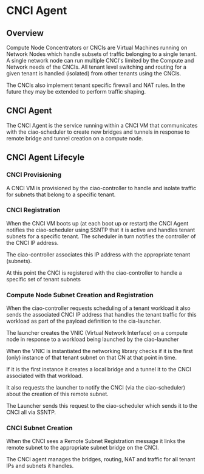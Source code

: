 # CNCI Agent #

## Overview ##

Compute Node Concentrators or CNCIs are Virtual Machines running on
Network Nodes which handle subsets of traffic belonging to a single tenant.
A single network node can run multiple CNCI's limited by the Compute and 
Network needs of the CNCIs. All tenant level switching and routing for 
a given tenant is handled (isolated) from other tenants using the CNCIs.

The CNCIs also implement tenant specific firewall and NAT rules. In the future
they may be extended to perform traffic shaping.

## CNCI Agent ##

The CNCI Agent is the service running within a CNCI VM that communicates with 
the ciao-scheduler to create new bridges and tunnels in response to remote 
bridge and tunnel creation on a compute node.

## CNCI Agent Lifecyle ##

### CNCI Provisioning ###

A CNCI VM is provisioned by the ciao-controller to handle and isolate traffic
for subnets that belong to a specific tenant.

### CNCI Registration ###

When the CNCI VM boots up (at each boot up or restart) the CNCI Agent
notifies the ciao-scheduler using SSNTP that it is active and handles
tenant subnets for a specific tenant. The scheduler in turn notifies the 
controller of the CNCI IP address.

The ciao-controller associates this IP address with the appropriate 
tenant (subnets).

At this point the CNCI is registered with the ciao-controller to handle 
a specific set of tenant subnets

### Compute Node Subnet Creation and Registration ###

When the ciao-controller requests scheduling of a tenant workload it also
sends the associated CNCI IP address that handles the tenant traffic for this
workload as part of the payload definition to the cia-launcher.

The launcher creates the VNIC (Virtual Network Interface) on a compute 
node in response to a workload being launched by the ciao-launcher

When the VNIC is instantiated the networking library checks if it is the 
first (only) instance of that tenant subnet on that CN at that point in time.

If it is the first instance it creates a local bridge and a tunnel it to the 
CNCI associated with that workload.

It also requests the launcher to notify the CNCI (via the ciao-scheduler) about
the creation of this remote subnet.

The Launcher sends this request to the ciao-scheduler which sends it to the 
CNCI all via SSNTP.

### CNCI Subnet Creation ###

When the CNCI sees a Remote Subnet Registration message it links the remote
subnet to the appropriate subnet bridge on the CNCI. 

The CNCI agent manages the bridges, routing, NAT and traffic for all tenant
IPs and subnets it handles.

